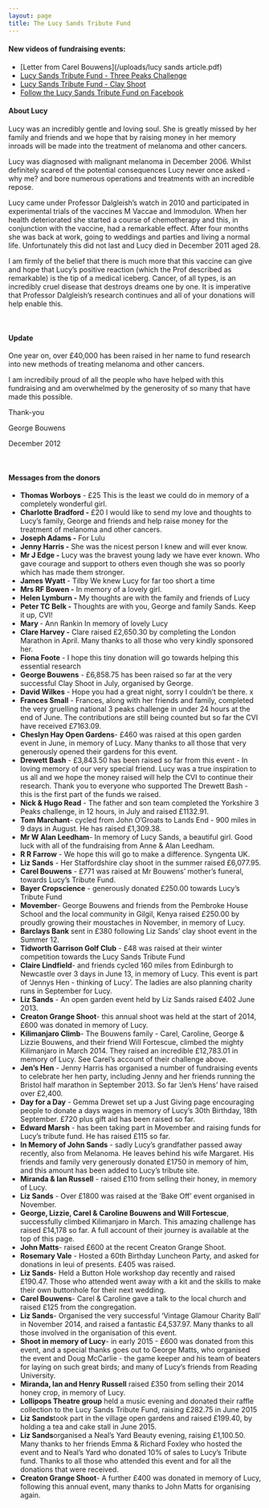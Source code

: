 ```yaml
---
layout: page
title: The Lucy Sands Tribute Fund
---
```



#### New videos of fundraising events:

* [Letter from Carel Bouwens](/uploads/lucy sands article.pdf)
* [Lucy Sands Tribute Fund - Three Peaks Challenge](https://youtu.be/Yykplvh-1wQ)
* [Lucy Sands Tribute Fund - Clay Shoot](https://youtu.be/aPxBhqQumnk)
* [Follow the Lucy Sands Tribute Fund on Facebook](http://www.facebook.com/LucySandsTributeFund)


#### About Lucy

Lucy was an incredibly gentle and loving soul. She is greatly missed by her family and friends and we hope that by raising money in her memory inroads will be made into the treatment of melanoma and other cancers.

Lucy was diagnosed with malignant melanoma in December 2006. Whilst definitely scared of the potential consequences Lucy never once asked - why me? and bore numerous operations and treatments with an incredible repose.

Lucy came under Professor Dalgleish’s watch in 2010 and participated in experimental trials of the vaccines M Vaccae and Immodulon. When her health deteriorated she started a course of chemotherapy and this, in conjunction with the vaccine, had a remarkable effect. After four months she was back at work, going to weddings and parties and living a normal life. Unfortunately this did not last and Lucy died in December 2011 aged 28.

I am firmly of the belief that there is much more that this vaccine can give and hope that Lucy’s positive reaction (which the Prof described as remarkable) is the tip of a medical iceberg. Cancer, of all types, is an incredibly cruel disease that destroys dreams one by one. It is imperative that Professor Dalgleish’s research continues and all of your donations will help enable this.

&nbsp;

#### Update

One year on, over &pound;40,000 has been raised in her name to fund research into new methods of treating melanoma and other cancers.

I am incredibily proud of all the people who have helped with this fundraising and am overwhelmed by the generosity of so many that have made this possible.

Thank-you

George Bouwens

December 2012

&nbsp;

#### Messages from the donors

* **Thomas Worboys** - &pound;25 This is the least we could do in memory of a completely wonderful girl.
* **Charlotte Bradford -** &pound;20 I would like to send my love and thoughts to Lucy’s family, George and friends and help raise money for the treatment of melanoma and other cancers.
* **Joseph Adams -** For Lulu
* **Jenny Harris -** She was the nicest person I knew and will ever know.
* **Mr J Edge -** Lucy was the bravest young lady we have ever known. Who gave courage and support to others even though she was so poorly which has made them stronger.
* **James Wyatt&nbsp;**- Tilby We knew Lucy for far too short a time
* **Mrs RF Bowen -** In memory of a lovely girl.
* **Helen Lymburn -** My thoughts are with the family and friends of Lucy
* **Peter TC Belk -** Thoughts are with you, George and family Sands. Keep it up, CVI!
* **Mary&nbsp;**- Ann Rankin In memory of lovely Lucy
* **Clare Harvey -** Clare raised &pound;2,650.30 by completing the London Marathon in April. Many thanks to all those who very kindly sponsored her.
* **Fiona Foote** - I hope this tiny donation will go towards helping this essential research
* **George Bouwens** - &pound;6,858.75 has been raised so far at the very successful Clay Shoot in July, organised by George.
* **David Wilkes** - Hope you had a great night, sorry I couldn’t be there. x
* **Frances Small** - Frances, along with her friends and family, completed the very gruelling national 3 peaks challenge in under 24 hours at the end of June. The contributions are still being counted but so far the CVI have received &pound;7163.09.
* **Cheslyn Hay Open Gardens**- &pound;460 was raised at this open garden event in June, in memory of Lucy. Many thanks to all those that very generously opened their gardens for this event.
* **Drewett Bash** - &pound;3,843.50 has been raised so far from this event - In loving memory of our very special friend. Lucy was a true inspiration to us all and we hope the money raised will help the CVI to continue their research. Thank you to everyone who supported The Drewett Bash - this is the first part of the funds we raised.
* **Nick & Hugo Read** - The father and son team completed the Yorkshire 3 Peaks challenge, in 12 hours, in July and raised &pound;1132.91.
* **Tom Marchant**- cycled from John O’Groats to Lands End - 900 miles in 9 days in August. He has raised &pound;1,309.38.
* **Mr W Alan Leedham**- In memory of Lucy Sands, a beautiful girl. Good luck with all of the fundraising from Anne & Alan Leedham.
* **R R Farrow** - We hope this will go to make a difference. Syngenta UK.
* **Liz Sands** - Her Staffordshire clay shoot in the summer raised &pound;6,077.95.
* **Carel Bouwens** - &pound;771 was raised at Mr Bouwens’ mother’s funeral, towards Lucy’s Tribute Fund.
* **Bayer Cropscience** - generously donated &pound;250.00 towards Lucy’s Tribute Fund
* **Movember**- George Bouwens and friends from the Pembroke House School and the local community in Gilgil, Kenya raised &pound;250.00 by proudly growing their moustaches in November, in memory of Lucy.
* **Barclays Bank** sent in &pound;380 following Liz Sands’ clay shoot event in the Summer 12.
* **Tidworth Garrison Golf Club** - &pound;48 was raised at their winter competition towards the Lucy Sands Tribute Fund
* **Claire Lindfield**- and friends cycled 160 miles from Edinburgh to Newcastle over 3 days in June 13, in memory of Lucy. This event is part of ‘Jennys Hen - thinking of Lucy’. The ladies are also planning charity runs in September for Lucy.
* **Liz Sands** - An open garden event held by Liz Sands raised &pound;402 June 2013.
* **Creaton Grange Shoot**- this annual shoot was held at the start of 2014, &pound;600 was donated in memory of Lucy.
* **Kilimanjaro Climb**- The Bouwens family - Carel, Caroline, George & Lizzie Bouwens, and their friend Will Fortescue, climbed the mighty Kilimanjaro in March 2014. They raised an incredible &pound;12,783.01 in memory of Lucy. See Carel’s account of their challenge above.
* **Jen’s Hen** - Jenny Harris has organised a number of fundraising events to celebrate her hen party, including Jenny and her friends running the Bristol half marathon in September 2013. So far ‘Jen’s Hens’ have raised over &pound;2,400.
* **Day for a Day** - Gemma Drewet set up a Just Giving page encouraging people to donate a days wages in memory of Lucy’s 30th Birthday, 18th September. &pound;720 plus gift aid has been raised so far.
* **Edward Marsh** - has been taking part in Movember and raising funds for Lucy’s tribute fund. He has raised &pound;115 so far.
* **In Memory of John Sands** - sadly Lucy’s grandfather passed away recently, also from Melanoma. He leaves behind his wife Margaret. His friends and family very generously donated &pound;1750 in memory of him, and this amount has been added to Lucy’s tribute site.
* **Miranda & Ian Russell**&nbsp;- raised &pound;110 from selling their honey, in memory of Lucy.
* **Liz Sands** - Over &pound;1800 was raised at the ‘Bake Off’ event organised in November.
* **George, Lizzie, Carel & Caroline Bouwens and Will Fortescue**, successfully climbed Kilimanjaro in March. This amazing challenge has raised &pound;14,178 so far. A full account of their journey is available at the top of this page.
* **John Matts**- raised &pound;600 at the recent Creaton Grange Shoot.
* **Rosemary Vale** - Hosted a 60th Birthday Luncheon Party, and asked for donations in leui of presents. &pound;405 was raised.
* **Liz Sands**- Held a Button Hole workshop day recently and raised &pound;190.47. Those who attended went away with a kit and the skills to make their own buttonhole for their next wedding.
* **Carel Bouwens**- Carel & Caroline gave a talk to the local church and raised &pound;125 from the congregation.
* **Liz Sands**- Organised the very successful ‘Vintage Glamour Charity Ball’ in November 2014, and raised a fantastic &pound;4,537.97. Many thanks to all those involved in the organisation of this event.
* **Shoot in memory of Lucy**- in early 2015 - &pound;600 was donated from this event, and a special thanks goes out to George Matts, who organised the event and Doug McCarlie - the game keeper and his team of beaters for laying on such great birds; and many of Lucy’s friends from Reading University.
* **Miranda, Ian and Henry Russell** raised &pound;350 from selling their 2014 honey crop, in memory of Lucy.
* **Lollipops Theatre group** held a music evening and donated their raffle collection to the Lucy Sands Tribute Fund, raising &pound;282.75 in June 2015
* **Liz Sands**took part in the village open gardens and raised &pound;199.40, by holding a tea and cake stall in June 2015.
* **Liz Sands**organised a Neal’s Yard Beauty evening, raising &pound;1,100.50. Many thanks to her friends Emma & Richard Foxley who hosted the event and to Neal’s Yard who donated 10% of sales to Lucy’s Tribute fund. Thanks to all those who attended this event and for all the donations that were received.
* **Creaton Grange Shoot**- A further &pound;400 was donated in memory of Lucy, following this annual event, many thanks to John Matts for organising again.
